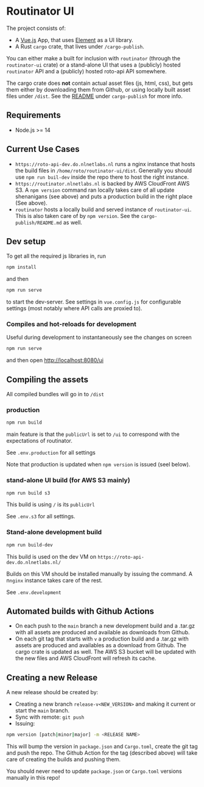 
# Routinator UI

The project consists of:
 - A [Vue.js](https://vuejs.org/) App, that uses [Element](https://element.eleme.io/) as a UI library.
 - A Rust `cargo` crate, that lives under `/cargo-publish`.

 You can either make a built for inclusion with `routinator` (through the `routinator-ui` crate) or a stand-alone UI that uses
 a (publicly) hosted `routinator` API and a (publicly) hosted roto-api API somewhere. 

 The cargo crate does **not** contain actual asset files (js, html, css), but gets them either by downloading them from Github,
 or using locally built asset files under `/dist`. See the [README](cargo-publish/README.md) under `cargo-publish` for more info.

## Requirements
* Node.js >= 14

## Current Use Cases

- `https://roto-api-dev.do.nlnetlabs.nl` runs a nginx instance that hosts the build files in `/home/roto/routinator-ui/dist`. Generally you should use `npm run buil-dev` inside the repo there to host the right instance.
- `https://routinator.nlnetlabs.nl` is backed by AWS CloudFront AWS S3. A `npm version` command ran locally takes care of all update shenanigans (see above) and puts a production build in the right place (See above).
- `routinator` hosts a locally build and served instance of `routinator-ui`. This is also taken care of by `npm version`. See the `cargo-publish/README.md` as well.

## Dev setup
To get all the required js libraries in, run

```bash
npm install
```

and then 

```bash
npm run serve
```

to start the dev-server. See settings in `vue.config.js` for configurable settings (most notably where API calls are proxied to).

### Compiles and hot-reloads for development
Useful during development to instantaneously see the changes on screen

```bash
npm run serve
```
and then open [http://localhost:8080/ui](http://localhost:8080/ui)

## Compiling the assets
All compiled bundles will go in to `/dist`

### production
```bash
npm run build
```

main feature is that the `publicUrl` is set to `/ui` to correspond with the expectations of routinator.

See `.env.production` for all settings

Note that production is updated when `npm version` is issued (seel below).

### stand-alone UI build (for AWS S3 mainly)

```bash
npm run build s3
```

This build is using `/` is its `publicUrl`

See `.env.s3` for all settings.

### Stand-alone development build

```bash
npm run build-dev
```

This build is used on the dev VM on `https://roto-api-dev.do.nlnetlabs.nl/`

Builds on this VM should be installed manually by issuing the command. A n`nginx` instance takes care of the rest.

See `.env.development`

## Automated builds with Github Actions

- On each push to the `main` branch a new development build and a .tar.gz with all assets are produced and available as downloads
  from Github. 
- On each git tag that starts with `v` a production build and a .tar.gz with assets are produced and availables as a download from Github. The cargo crate is updated as well. The AWS S3 bucket will be updated with the new files and AWS CloudFront will refresh its cache.

## Creating a new Release

A new release should be created by:

- Creating a new branch `release-v<NEW_VERSION>` and making it current or start the `main` branch.
- Sync with remote: `git push`
- Issuing:

```bash
npm version [patch|minor|major] -m <RELEASE NAME>
```

This will bump the version in `package.json` and `Cargo.toml`, create the git tag and push the repo. The Github Action for the tag (described above) will take care of creating the builds and pushing them.

You should never need to update `package.json` or `Cargo.toml` versions manually in this repo!
